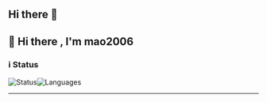 ## Hi there 👋

## 👋 Hi there , I'm mao2006

### ℹ️ Status 

![Status](https://github-readme-stats.vercel.app/api?username=mao2006&show_icons=true&include_all_commits=true&hide_border=true)![Languages](https://github-readme-stats.vercel.app/api/top-langs/?username=mao2006&layout=compact&hide_border=true)

---


<!--
**xixiIBN5100/xixiIBN5100** is a ✨ _special_ ✨ repository because its `README.md` (this file) appears on your GitHub profile.

Here are some ideas to get you started:

- 🔭 I’m currently working on ...
- 🌱 I’m currently learning ...
- 👯 I’m looking to collaborate on ...
- 🤔 I’m looking for help with ...
- 💬 Ask me about ...
- 📫 How to reach me: ...
- 😄 Pronouns: ...
- ⚡ Fun fact: ...
-->
